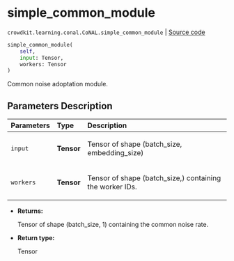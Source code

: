 # simple_common_module
`crowdkit.learning.conal.CoNAL.simple_common_module` | [Source code](https://github.com/Toloka/crowd-kit/blob/v1.2.1/crowdkit/learning/conal.py#L94)

```python
simple_common_module(
    self,
    input: Tensor,
    workers: Tensor
)
```

Common noise adoptation module.

## Parameters Description

| Parameters | Type | Description |
| :----------| :----| :-----------|
`input`|**Tensor**|<p>Tensor of shape (batch_size, embedding_size)</p>
`workers`|**Tensor**|<p>Tensor of shape (batch_size,) containing the worker IDs.</p>

* **Returns:**

  Tensor of shape (batch_size, 1) containing the common noise rate.

* **Return type:**

  Tensor
